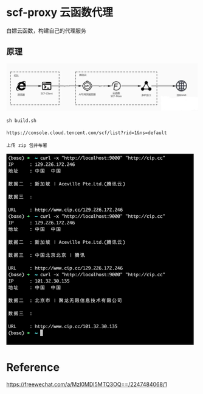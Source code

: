 # scf-proxy 云函数代理

白嫖云函数，构建自己的代理服务

## 原理
![](images/scf00.png)

```
sh build.sh

https://console.cloud.tencent.com/scf/list?rid=1&ns=default

上传 zip 包并布署
```


![](images/scftest.png)

# Reference
https://freewechat.com/a/MzI0MDI5MTQ3OQ==/2247484068/1
